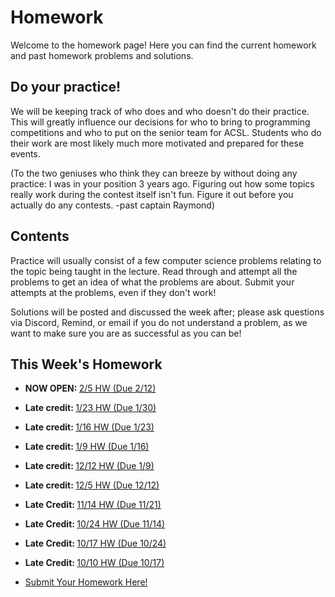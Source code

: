 # Homework

Welcome to the homework page! Here you can find the current homework and past homework problems and solutions.

## Do your practice!

We will be keeping track of who does and who doesn't do their practice. This will greatly influence our decisions
for who to bring to programming competitions and who to put on the senior team for ACSL. Students who
do their work are most likely much more motivated and prepared for these events.

(To the two geniuses who think they can breeze by without doing any practice: I was in your position 3 years ago. Figuring out how
some topics really work during the contest itself isn't fun. Figure it out before you actually do any contests. -past captain Raymond)

## Contents

Practice will usually consist of a few computer science problems relating to the topic being taught in the lecture. Read through and attempt all the problems to get an idea of what the problems are about. Submit your attempts at the problems, even if they don't work!

Solutions will be posted and discussed the week after; please ask questions via Discord, Remind, or email if you do not understand a problem, as we want to make sure you are as successful as you can be!

## This Week's Homework
* <b>NOW OPEN: </b><a href="https://docs.google.com/document/d/1hjyFAMP6lBYPlpIPtVPR0FpVYoutgVdchuDL4uFfOFY/edit?usp=sharing">2/5 HW (Due 2/12)</a>

* <b>Late credit: </b><a href="https://docs.google.com/document/d/1PQxHAm3nrMiK_7uA_bAB-3P7V1BOfweOc9d7K9VnTVo/edit?usp=sharing">1/23 HW (Due 1/30)</a>

* <b>Late credit: </b><a href="https://docs.google.com/document/d/1hu9XFlEH-EIDLnMa3X2TjrnUJFe3iain47uyMN8r47E/edit?usp=sharing">1/16 HW (Due 1/23)</a>

* <b>Late credit: </b><a href="https://docs.google.com/document/d/1mwioFj3vgovJcq_3SekpC5nZtdmEGIv3hyTF8MlfvUs/edit?usp=sharing">1/9 HW (Due 1/16)</a>

* <b>Late credit: </b><a href="https://docs.google.com/document/d/1JehNm836OV0TgL91Cc47Y122Nu1LZgVk0tqAHABQekA/edit?usp=sharing">12/12 HW (Due 1/9)</a>

* <b>Late credit: </b><a href="https://docs.google.com/document/d/1I8wlOh1Zlkxj8n_HLHZh3yoEdOHt1RntlaBH893l3EI/edit?usp=sharing">12/5 HW (Due 12/12)</a>
* <b>Late Credit: </b><a href="https://docs.google.com/document/d/1hYdEfx0d0jIAO_SNnTpHOZjoahROkJy99ysSPES4QsY/edit?usp=sharing">11/14 HW (Due 11/21)</a>
* <b>Late Credit: </b><a href="https://docs.google.com/document/d/1JNt6Q27Iiub0rqPgVGmDF7aEOQMUDA8TCbEKrqtrR5M/edit?usp=sharing">10/24 HW (Due 11/14)</a>
* <b>Late Credit: </b><a href="https://docs.google.com/document/d/1U9MV-tQB-vR4eFZzUX0LutQ2RWibOSXUxPOpohmsEuQ/edit?usp=sharing">10/17 HW (Due 10/24)</a>
* <b>Late Credit: </b><a href="https://docs.google.com/document/d/1JAVdSBaGu4RhWUbUwuzANAzY8XISLwQ7wrqGTKJPFu0/edit?usp=sharing">10/10 HW (Due 10/17)</a>
* <a href="https://forms.gle/4i87R73VP4UFeesaA" target="_blank" rel="noopener noreferrer">Submit Your Homework Here!</a>
